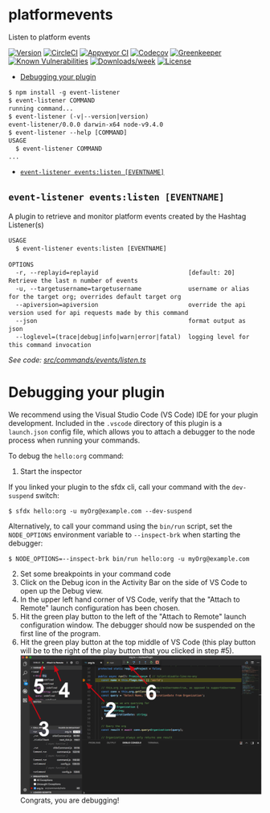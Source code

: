 platformevents
==============

Listen to platform events

[![Version](https://img.shields.io/npm/v/platformevents.svg)](https://npmjs.org/package/platformevents)
[![CircleCI](https://circleci.com/gh/amphro/platformevents/tree/master.svg?style=shield)](https://circleci.com/gh/amphro/platformevents/tree/master)
[![Appveyor CI](https://ci.appveyor.com/api/projects/status/github/amphro/platformevents?branch=master&svg=true)](https://ci.appveyor.com/project/heroku/platformevents/branch/master)
[![Codecov](https://codecov.io/gh/amphro/platformevents/branch/master/graph/badge.svg)](https://codecov.io/gh/amphro/platformevents)
[![Greenkeeper](https://badges.greenkeeper.io/amphro/platformevents.svg)](https://greenkeeper.io/)
[![Known Vulnerabilities](https://snyk.io/test/github/amphro/platformevents/badge.svg)](https://snyk.io/test/github/amphro/platformevents)
[![Downloads/week](https://img.shields.io/npm/dw/platformevents.svg)](https://npmjs.org/package/platformevents)
[![License](https://img.shields.io/npm/l/platformevents.svg)](https://github.com/amphro/platformevents/blob/master/package.json)

<!-- toc -->
* [Debugging your plugin](#debugging-your-plugin)
<!-- tocstop -->
<!-- install -->
<!-- usage -->
```sh-session
$ npm install -g event-listener
$ event-listener COMMAND
running command...
$ event-listener (-v|--version|version)
event-listener/0.0.0 darwin-x64 node-v9.4.0
$ event-listener --help [COMMAND]
USAGE
  $ event-listener COMMAND
...
```
<!-- usagestop -->
<!-- commands -->
* [`event-listener events:listen [EVENTNAME]`](#event-listener-eventslisten-eventname)

## `event-listener events:listen [EVENTNAME]`

A plugin to retrieve and monitor platform events created by the Hashtag Listener(s)

```
USAGE
  $ event-listener events:listen [EVENTNAME]

OPTIONS
  -r, --replayid=replayid                         [default: 20] Retrieve the last n number of events
  -u, --targetusername=targetusername             username or alias for the target org; overrides default target org
  --apiversion=apiversion                         override the api version used for api requests made by this command
  --json                                          format output as json
  --loglevel=(trace|debug|info|warn|error|fatal)  logging level for this command invocation
```

_See code: [src/commands/events/listen.ts](https://github.com/amphro/event-listener/blob/v0.0.0/src/commands/events/listen.ts)_
<!-- commandsstop -->
<!-- debugging-your-plugin -->
# Debugging your plugin
We recommend using the Visual Studio Code (VS Code) IDE for your plugin development. Included in the `.vscode` directory of this plugin is a `launch.json` config file, which allows you to attach a debugger to the node process when running your commands.

To debug the `hello:org` command: 
1. Start the inspector
  
If you linked your plugin to the sfdx cli, call your command with the `dev-suspend` switch: 
```sh-session
$ sfdx hello:org -u myOrg@example.com --dev-suspend
```
  
Alternatively, to call your command using the `bin/run` script, set the `NODE_OPTIONS` environment variable to `--inspect-brk` when starting the debugger:
```sh-session
$ NODE_OPTIONS=--inspect-brk bin/run hello:org -u myOrg@example.com
```

2. Set some breakpoints in your command code
3. Click on the Debug icon in the Activity Bar on the side of VS Code to open up the Debug view.
4. In the upper left hand corner of VS Code, verify that the "Attach to Remote" launch configuration has been chosen.
5. Hit the green play button to the left of the "Attach to Remote" launch configuration window. The debugger should now be suspended on the first line of the program. 
6. Hit the green play button at the top middle of VS Code (this play button will be to the right of the play button that you clicked in step #5).
<br><img src=".images/vscodeScreenshot.png" width="480" height="278"><br>
Congrats, you are debugging!
